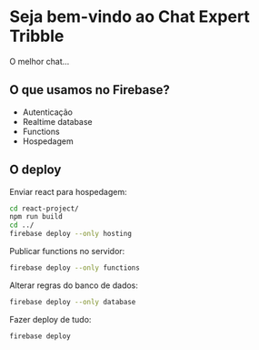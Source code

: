 # Seja bem-vindo ao Chat Expert Tribble

O melhor chat...

## O que usamos no Firebase?

- Autenticação
- Realtime database
- Functions
- Hospedagem

## O deploy

Enviar react para hospedagem:

```bash
cd react-project/
npm run build
cd ../
firebase deploy --only hosting

```

Publicar functions no servidor:

```bash
firebase deploy --only functions
```

Alterar regras do banco de dados:

```bash
firebase deploy --only database
```

Fazer deploy de tudo:

```bash
firebase deploy
```
